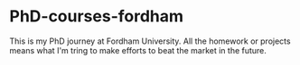 # PhD-courses-fordham
This is my PhD journey at Fordham University. All the homework or projects means what I'm tring to make efforts to beat the market in the future.
